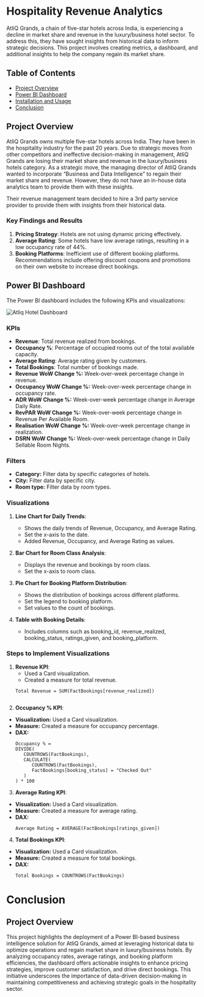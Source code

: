 # Hospitality Revenue Analytics

AtliQ Grands, a chain of five-star hotels across India, is experiencing a decline in market share and revenue in the luxury/business hotel sector. To address this, they have sought insights from historical data to inform strategic decisions. This project involves creating metrics, a dashboard, and additional insights to help the company regain its market share.

## Table of Contents
- [Project Overview](#project-overview)
- [Power BI Dashboard](#power-bi-dashboard)
- [Installation and Usage](#installation-and-usage)
- [Conclusion](#conclusion)

## Project Overview

AtliQ Grands owns multiple five-star hotels across India. They have been in the hospitality industry for the past 20 years. Due to strategic moves from other competitors and ineffective decision-making in management, AtliQ Grands are losing their market share and revenue in the luxury/business hotels category. As a strategic move, the managing director of AtliQ Grands wanted to incorporate “Business and Data Intelligence” to regain their market share and revenue. However, they do not have an in-house data analytics team to provide them with these insights.

Their revenue management team decided to hire a 3rd party service provider to provide them with insights from their historical data.

### Key Findings and Results
1. **Pricing Strategy**: Hotels are not using dynamic pricing effectively.
2. **Average Rating**: Some hotels have low average ratings, resulting in a low occupancy rate of 44%.
3. **Booking Platforms**: Inefficient use of different booking platforms. Recommendations include offering discount coupons and promotions on their own website to increase direct bookings.



## Power BI Dashboard

The Power BI dashboard includes the following KPIs and visualizations:

![Atliq Hotel Dashboard](https://github.com/IVikas17/Hospitality-Revenue-Analytics/assets/116329070/802ce1ec-7e93-4a86-93fb-16cc72e199f6)


### KPIs
- **Revenue**: Total revenue realized from bookings.
- **Occupancy %**: Percentage of occupied rooms out of the total available capacity.
- **Average Rating**: Average rating given by customers.
- **Total Bookings**: Total number of bookings made.
-  **Revenue WoW Change %:** Week-over-week percentage change in revenue.
-  **Occupancy WoW Change %:** Week-over-week percentage change in occupancy rate.
-  **ADR WoW Change %:** Week-over-week percentage change in Average Daily Rate.
-  **RevPAR WoW Change %:** Week-over-week percentage change in Revenue Per Available Room.
-  **Realisation WoW Change %:** Week-over-week percentage change in realization.
-  **DSRN WoW Change %:** Week-over-week percentage change in Daily Sellable Room Nights.

### Filters
- **Category:** Filter data by specific categories of hotels.
- **City:** Filter data by specific city.
- **Room type:** Filter data by room types.

### Visualizations
1. **Line Chart for Daily Trends**:
   - Shows the daily trends of Revenue, Occupancy, and Average Rating.
   - Set the x-axis to the date.
   - Added Revenue, Occupancy, and Average Rating as values.


2. **Bar Chart for Room Class Analysis**:
   - Displays the revenue and bookings by room class.
   - Set the x-axis to room class.

3. **Pie Chart for Booking Platform Distribution**:
   - Shows the distribution of bookings across different platforms.
   - Set the legend to booking platform.
   - Set values to the count of bookings.

4. **Table with Booking Details**:
   - Includes columns such as booking_id, revenue_realized, booking_status, ratings_given, and booking_platform.

### Steps to Implement Visualizations

1. **Revenue KPI**:
   - Used a Card visualization.
   - Created a measure for total revenue.
   ```DAX
   Total Revenue = SUM(FactBookings[revenue_realized])


2. **Occupancy % KPI**:
- **Visualization:** Used a Card visualization.
- **Measure:** Created a measure for occupancy percentage.
- **DAX:**
    ```
    Occupancy % = 
    DIVIDE(
       COUNTROWS(FactBookings),
       CALCULATE(
          COUNTROWS(FactBookings),
          FactBookings[booking_status] = "Checked Out"
       )
    ) * 100
    ```

3. **Average Rating KPI**:
- **Visualization:** Used a Card visualization.
- **Measure:** Created a measure for average rating.
- **DAX:**
    ```
    Average Rating = AVERAGE(FactBookings[ratings_given])
    ```

4. **Total Bookings KPI**:
- **Visualization:** Used a Card visualization.
- **Measure:** Created a measure for total bookings.
- **DAX:**
    ```
    Total Bookings = COUNTROWS(FactBookings)
    ```

# Conclusion

## Project Overview
This project highlights the deployment of a Power BI-based business intelligence solution for AtliQ Grands, aimed at leveraging historical data to optimize operations and regain market share in luxury/business hotels. By analyzing occupancy rates, average ratings, and booking platform efficiencies, the dashboard offers actionable insights to enhance pricing strategies, improve customer satisfaction, and drive direct bookings. This initiative underscores the importance of data-driven decision-making in maintaining competitiveness and achieving strategic goals in the hospitality sector.
